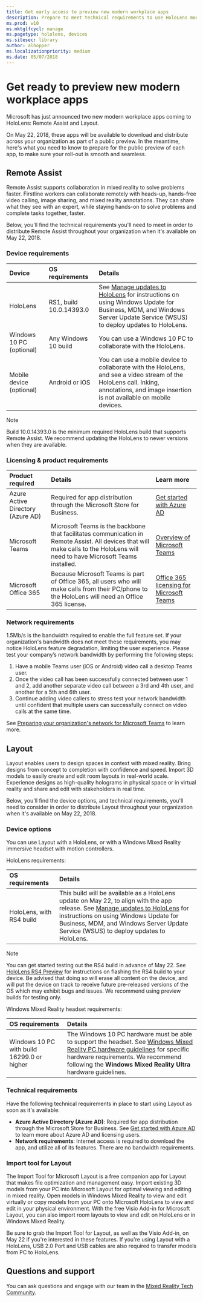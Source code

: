 ```yaml
---
title: Get early access to preview new modern workplace apps
description: Prepare to meet technical requirements to use HoloLens modern workplace apps during public preview
ms.prod: w10
ms.mktglfcycl: manage
ms.pagetype: hololens, devices
ms.sitesec: library
author: alhopper
ms.localizationpriority: medium
ms.date: 05/07/2018
---
```

# Get ready to preview new modern workplace apps

Microsoft has just announced two new modern workplace apps coming to HoloLens: Remote Assist and Layout.

On May 22, 2018, these apps will be available to download and distribute across your organization as part of a public preview. In the meantime, here's what you need to know to prepare for the public preview of each app, to make sure your roll-out is smooth and seamless.

## Remote Assist

Remote Assist supports collaboration in mixed reality to solve problems faster. Firstline workers can collaborate remotely with heads-up, hands-free video calling, image sharing, and mixed reality annotations. They can share what they see with an expert, while staying hands-on to solve problems and complete tasks together, faster.

Below, you'll find the technical requirements you'll need to meet in order to distribute Remote Assist throughout your organization when it's available on May 22, 2018.

### Device requirements

| Device                     | OS requirements                   | Details                                                    |
|:---------------------------|:----------------------------------|:-----------------------------------------------------------|
| HoloLens                   | RS1, build 10.0.14393.0           | See [Manage updates to HoloLens](https://docs.microsoft.com/en-us/HoloLens/hololens-updates) for instructions on using Windows Update for Business, MDM, and Windows Server Update Service (WSUS) to deploy updates to HoloLens.   |
| Windows 10 PC (optional)   | Any Windows 10 build              | You can use a Windows 10 PC to collaborate with the HoloLens. |
| Mobile device (optional)   | Android or iOS                    | You can use a mobile device to collaborate with the HoloLens, and see a video stream of the HoloLens call. Inking, annotations, and image insertion is not available on mobile devices.                        |

> [!Note]
> Build 10.0.14393.0 is the minimum required HoloLens build that supports Remote Assist. We recommend updating the HoloLens to newer versions when they are available.

### Licensing & product requirements

| Product required                  | Details           | Learn more        |
|:----------------------------------|:------------------|:------------------|
| Azure Active Directory (Azure AD) | Required for app distribution through the Microsoft Store for Business. | [Get started with Azure AD](https://docs.microsoft.com/en-us/azure/active-directory/get-started-azure-ad) |
| Microsoft Teams                   | Microsoft Teams is the backbone that facilitates communication in Remote Assist. All devices that will make calls to the HoloLens will need to have Microsoft Teams installed. | [Overview of Microsoft Teams](https://docs.microsoft.com/en-us/MicrosoftTeams/teams-overview) |
| Microsoft Office 365              | Because Microsoft Teams is part of Office 365, all users who will make calls from their PC/phone to the HoloLens will need an Office 365 license. | [Office 365 licensing for Microsoft Teams](https://docs.microsoft.com/en-us/MicrosoftTeams/office-365-licensing) |

### Network requirements

1.5Mb/s is the bandwidth required to enable the full feature set. If your organization's bandwidth does not meet these requirements, you may notice HoloLens feature degradation, limiting the user experience. Please test your company’s network bandwidth by performing the following steps:

   1. Have a mobile Teams user (iOS or Android) video call a desktop Teams user.
   2. Once the video call has been successfully connected between user 1 and 2, add another separate video call between a 3rd and 4th user, and another for a 5th and 6th user.
   3. Continue adding video callers to stress test your network bandwidth until confident that multiple users can successfully connect on video calls at the same time.

See [Preparing your organization's network for Microsoft Teams](https://docs.microsoft.com/en-us/MicrosoftTeams/prepare-network) to learn more.

## Layout

Layout enables users to design spaces in context with mixed reality. Bring designs from concept to completion with confidence and speed. Import 3D models to easily create and edit room layouts in real-world scale. Experience designs as high-quality holograms in physical space or in virtual reality and share and edit with stakeholders in real time.

Below, you'll find the device options, and technical requirements, you'll need to consider in order to distribute Layout throughout your organization when it's available on May 22, 2018.

### Device options

You can use Layout with a HoloLens, or with a Windows Mixed Reality immersive headset with motion controllers.

HoloLens requirements:

| OS requirements                   | Details                                                    |
|:----------------------------------|:-----------------------------------------------------------|
| HoloLens, with RS4 build          | This build will be available as a HoloLens update on May 22, to align with the app release. See [Manage updates to HoloLens](https://docs.microsoft.com/en-us/HoloLens/hololens-updates) for instructions on using Windows Update for Business, MDM, and Windows Server Update Service (WSUS) to deploy updates to HoloLens.  |

> [!Note]
> You can get started testing out the RS4 build in advance of May 22. See [HoloLens RS4 Preview](https://docs.microsoft.com/en-us/windows/mixed-reality/hololens-rs4-preview) for instructions on flashing the RS4 build to your device. Be advised that doing so will erase all content on the device, and will put the device on track to receive future pre-released versions of the OS which may exhibit bugs and issues. We recommend using preview builds for testing only.

Windows Mixed Reality headset requirements:

| OS requirements                               | Details                                                    |
|:----------------------------------------------|:-----------------------------------------------------------|
| Windows 10 PC with build 16299.0 or higher    | The Windows 10 PC hardware must be able to support the headset. See [Windows Mixed Reality PC hardware guidelines](https://support.microsoft.com/en-us/help/4039260/windows-10-mixed-reality-pc-hardware-guidelines) for specific hardware requirements. We recommend following the **Windows Mixed Reality Ultra** hardware guidelines.  |

### Technical requirements

Have the following technical requirements in place to start using Layout as soon as it's available:

* **Azure Active Directory (Azure AD)**: Required for app distribution through the Microsoft Store for Business. See [Get started with Azure AD](https://docs.microsoft.com/en-us/azure/active-directory/get-started-azure-ad) to learn more about Azure AD and licensing users.
* **Network requirements**: Internet access is required to download the app, and utilize all of its features. There are no bandwidth requirements.

### Import tool for Layout

The Import Tool for Microsoft Layout is a free companion app for Layout that makes file optimization and management easy. Import existing 3D models from your PC into Microsoft Layout for optimal viewing and editing in mixed reality. Open models in Windows Mixed Reality to view and edit virtually or copy models from your PC onto Microsoft HoloLens to view and edit in your physical environment. With the free Visio Add-in for Microsoft Layout, you can also import room layouts to view and edit on HoloLens or in Windows Mixed Reality.

Be sure to grab the Import Tool for Layout, as well as the Visio Add-in, on May 22 if you're interested in these features. If you're using Layout with a HoloLens, USB 2.0 Port and USB cables are also required to transfer models from PC to HoloLens.

<!--- * **Import Tool for Microsoft Layout**: This tool is a free companion app for Microsoft Layout that supports importing existing 3D models from a PC into Layout. It also enables users to share and edit the holograms in real time. The Import Tool for Microsoft Layout will be available to download on May 22nd, to align with the public preview of the modern workplace apps. 

  * If you're using a HoloLens, it must be running the RS4 build, which will be publicly released at the same time as the modern workplace apps. To ensure your HoloLens has the required build, you can either [Manage updates to HoloLens](https://docs.microsoft.com/en-us/HoloLens/hololens-updates) on May 22 when the build is publicly available, or you can get started testing out the RS4 build in advance of May 22. See [HoloLens RS4 Preview](https://docs.microsoft.com/en-us/windows/mixed-reality/hololens-rs4-preview) for instructions on flashing the RS4 build to your device, and details on how the build will impact content stored on your HoloLens.

--->

## Questions and support

You can ask questions and engage with our team in the [Mixed Reality Tech Community](https://techcommunity.microsoft.com/t5/Mixed-Reality/ct-p/MixedReality).